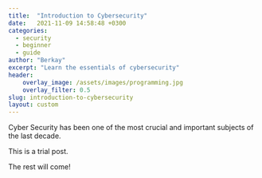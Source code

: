 ```yaml
---
title:  "Introduction to Cybersecurity"
date:   2021-11-09 14:58:48 +0300
categories: 
  - security 
  - beginner
  - guide
author: "Berkay"
excerpt: "Learn the essentials of cybersecurity"
header:
    overlay_image: /assets/images/programming.jpg
    overlay_filter: 0.5
slug: introduction-to-cybersecurity
layout: custom
---
```


Cyber Security has been one of the most crucial and important subjects of the last decade.

This is a trial post.

The rest will come!
